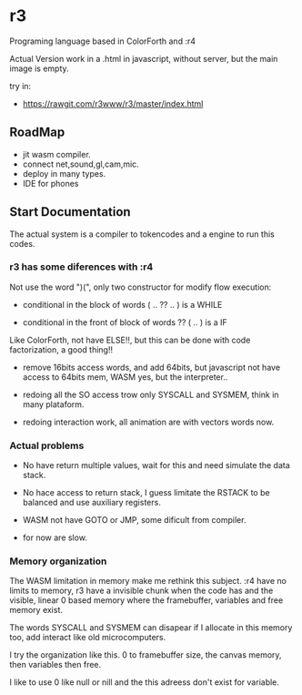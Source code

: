 # r3

Programing language based in ColorForth and :r4

Actual Version work in a .html in javascript, without server, but the main image is empty.

try in:

* https://rawgit.com/r3www/r3/master/index.html

## RoadMap

* jit wasm compiler.
* connect net,sound,gl,cam,mic.
* deploy in many types.
* IDE for phones

## Start Documentation

The actual system is a compiler to tokencodes and a engine to run this codes.

### r3 has some diferences with :r4

Not use the word ")(", only two constructor for modify flow execution:

* conditional in the block of words ( .. ?? .. ) is a WHILE

* conditional in the front of block of words  ?? ( .. ) is a IF

Like ColorForth, not have ELSE!!, but this can be done with code factorization, a good thing!!

* remove 16bits access words, and add 64bits, but javascript not have access to 64bits mem, WASM yes, but the interpreter..

* redoing all the SO access trow only SYSCALL and SYSMEM, think in many plataform.

* redoing interaction work, all animation are with vectors words now.

### Actual problems

* No have return multiple values, wait for this and need simulate the data stack.

* No hace access to return stack, I guess limitate the RSTACK to be balanced and use auxiliary registers.

* WASM not have GOTO or JMP, some dificult from compiler.

* for now are slow.

### Memory organization

The WASM limitation in memory make me rethink this subject. :r4 have no limits to memory, r3 have a invisible chunk when the code has and the visible, linear 0 based memory where the framebuffer, variables and free memory exist.

The words SYSCALL and SYSMEM can disapear if I allocate in this memory too, add interact like old microcomputers.

I try the organization like this. 0 to framebuffer size, the canvas memory, then variables then free.

I like to use 0 like null or nill and the this adreess don't exist for variable.






